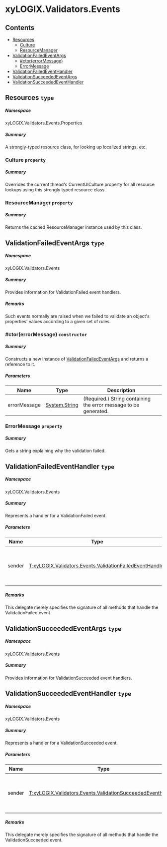﻿<a name='assembly'></a>
# xyLOGIX.Validators.Events

## Contents

- [Resources](#T-xyLOGIX-Validators-Events-Properties-Resources 'xyLOGIX.Validators.Events.Properties.Resources')
  - [Culture](#P-xyLOGIX-Validators-Events-Properties-Resources-Culture 'xyLOGIX.Validators.Events.Properties.Resources.Culture')
  - [ResourceManager](#P-xyLOGIX-Validators-Events-Properties-Resources-ResourceManager 'xyLOGIX.Validators.Events.Properties.Resources.ResourceManager')
- [ValidationFailedEventArgs](#T-xyLOGIX-Validators-Events-ValidationFailedEventArgs 'xyLOGIX.Validators.Events.ValidationFailedEventArgs')
  - [#ctor(errorMessage)](#M-xyLOGIX-Validators-Events-ValidationFailedEventArgs-#ctor-System-String- 'xyLOGIX.Validators.Events.ValidationFailedEventArgs.#ctor(System.String)')
  - [ErrorMessage](#P-xyLOGIX-Validators-Events-ValidationFailedEventArgs-ErrorMessage 'xyLOGIX.Validators.Events.ValidationFailedEventArgs.ErrorMessage')
- [ValidationFailedEventHandler](#T-xyLOGIX-Validators-Events-ValidationFailedEventHandler 'xyLOGIX.Validators.Events.ValidationFailedEventHandler')
- [ValidationSucceededEventArgs](#T-xyLOGIX-Validators-Events-ValidationSucceededEventArgs 'xyLOGIX.Validators.Events.ValidationSucceededEventArgs')
- [ValidationSucceededEventHandler](#T-xyLOGIX-Validators-Events-ValidationSucceededEventHandler 'xyLOGIX.Validators.Events.ValidationSucceededEventHandler')

<a name='T-xyLOGIX-Validators-Events-Properties-Resources'></a>
## Resources `type`

##### Namespace

xyLOGIX.Validators.Events.Properties

##### Summary

A strongly-typed resource class, for looking up localized strings, etc.

<a name='P-xyLOGIX-Validators-Events-Properties-Resources-Culture'></a>
### Culture `property`

##### Summary

Overrides the current thread's CurrentUICulture property for all
  resource lookups using this strongly typed resource class.

<a name='P-xyLOGIX-Validators-Events-Properties-Resources-ResourceManager'></a>
### ResourceManager `property`

##### Summary

Returns the cached ResourceManager instance used by this class.

<a name='T-xyLOGIX-Validators-Events-ValidationFailedEventArgs'></a>
## ValidationFailedEventArgs `type`

##### Namespace

xyLOGIX.Validators.Events

##### Summary

Provides information for ValidationFailed event handlers.

##### Remarks

Such events normally are raised when we failed to validate an object's
properties' values according to a given set of rules.

<a name='M-xyLOGIX-Validators-Events-ValidationFailedEventArgs-#ctor-System-String-'></a>
### #ctor(errorMessage) `constructor`

##### Summary

Constructs a new instance of
[ValidationFailedEventArgs](#T-xyLOGIX-Validators-Events-ValidationFailedEventArgs 'xyLOGIX.Validators.Events.ValidationFailedEventArgs') and
returns a reference to it.

##### Parameters

| Name | Type | Description |
| ---- | ---- | ----------- |
| errorMessage | [System.String](http://msdn.microsoft.com/query/dev14.query?appId=Dev14IDEF1&l=EN-US&k=k:System.String 'System.String') | (Required.) String containing the error message to be generated. |

<a name='P-xyLOGIX-Validators-Events-ValidationFailedEventArgs-ErrorMessage'></a>
### ErrorMessage `property`

##### Summary

Gets a string explaining why the validation failed.

<a name='T-xyLOGIX-Validators-Events-ValidationFailedEventHandler'></a>
## ValidationFailedEventHandler `type`

##### Namespace

xyLOGIX.Validators.Events

##### Summary

Represents a handler for a ValidationFailed event.

##### Parameters

| Name | Type | Description |
| ---- | ---- | ----------- |
| sender | [T:xyLOGIX.Validators.Events.ValidationFailedEventHandler](#T-T-xyLOGIX-Validators-Events-ValidationFailedEventHandler 'T:xyLOGIX.Validators.Events.ValidationFailedEventHandler') | Reference to the instance of the object that raised the event. |

##### Remarks

This delegate merely specifies the signature of all methods that handle the ValidationFailed event.

<a name='T-xyLOGIX-Validators-Events-ValidationSucceededEventArgs'></a>
## ValidationSucceededEventArgs `type`

##### Namespace

xyLOGIX.Validators.Events

##### Summary

Provides information for ValidationSucceeded event handlers.

<a name='T-xyLOGIX-Validators-Events-ValidationSucceededEventHandler'></a>
## ValidationSucceededEventHandler `type`

##### Namespace

xyLOGIX.Validators.Events

##### Summary

Represents a handler for a ValidationSucceeded event.

##### Parameters

| Name | Type | Description |
| ---- | ---- | ----------- |
| sender | [T:xyLOGIX.Validators.Events.ValidationSucceededEventHandler](#T-T-xyLOGIX-Validators-Events-ValidationSucceededEventHandler 'T:xyLOGIX.Validators.Events.ValidationSucceededEventHandler') | Reference to the instance of the object that raised the event. |

##### Remarks

This delegate merely specifies the signature of all methods that handle the ValidationSucceeded event.
